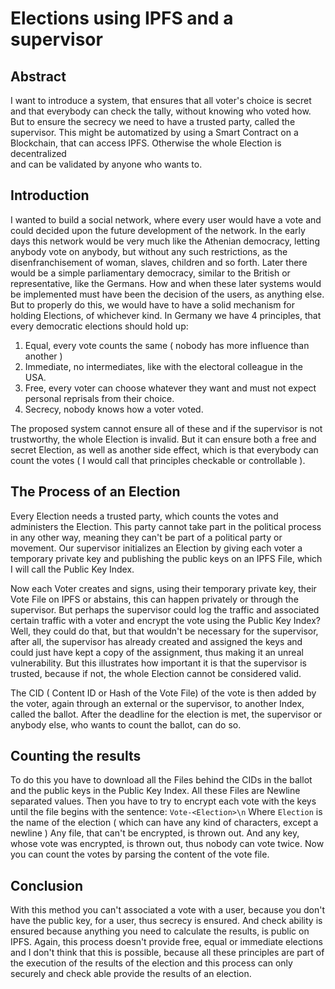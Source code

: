 # Elections using IPFS and a supervisor

## Abstract
I want to introduce a system, that ensures
that all voter's choice is secret and
that everybody can check the tally,
without knowing who voted how.
But to ensure the secrecy we need to
have a trusted party, called the supervisor.
This might be automatized by using a Smart Contract
on a Blockchain, that can access IPFS.
Otherwise the whole Election is decentralized  
and can be validated by anyone who wants to.

## Introduction
I wanted to build a social network,
where every user would have a vote
and could decided upon the future development
of the network.
In the early days this network would be very much like
the Athenian democracy, letting anybody vote on anybody,
but without any such restrictions, as the disenfranchisement
of woman, slaves, children and so forth.
Later there would be a simple parliamentary democracy,
similar to the British or representative, like the Germans.
How and when these later systems would be implemented must have been
the decision of the users, as anything else.
But to properly do this, we would have to have a solid mechanism
for holding Elections, of whichever kind.
In Germany we have 4 principles, that every democratic elections
should hold up:

1. Equal, every vote counts the same ( nobody has more influence than another )
2. Immediate, no intermediates, like with the electoral colleague in the USA.
3. Free, every voter can choose whatever they want and must not expect personal reprisals from their choice.
4. Secrecy, nobody knows how a voter voted.

The proposed system cannot ensure all of these and if the supervisor is not
trustworthy, the whole Election is invalid.
But it can ensure both a free and secret Election, as well as another
side effect, which is that everybody can count the votes ( I would call that
principles checkable or controllable ).

## The Process of an Election
Every Election needs a trusted party,
which counts the votes and
administers the Election.
This party cannot take part in the
political process in any other way,
meaning they can't be part of a political party or movement.
Our supervisor initializes an Election by giving each voter a
temporary private key and publishing the public keys on an
IPFS File, which I will call the Public Key Index.

Now each Voter creates and signs, using their
temporary private key, their Vote File on IPFS or abstains,
this can happen privately or through the supervisor.
But perhaps the supervisor could log the traffic and associated certain traffic
with a voter and encrypt the vote using the Public Key Index?
Well, they could do that, but that wouldn't be necessary for the supervisor,
after all, the supervisor has already created and assigned the keys and could
just have kept a copy of the assignment, thus making it an unreal vulnerability.
But this illustrates how important it is that the supervisor is trusted,
because if not, the whole Election cannot be considered valid.

The CID ( Content ID or Hash of the Vote File) of the vote is then added by the
voter, again through an external or the supervisor, to another Index, called
the ballot.
After the deadline for the election is met,
the supervisor or anybody else, who wants to count the ballot,
can do so.

## Counting the results
To do this you have to download all the Files behind the CIDs in the ballot
and the public keys in the Public Key Index.
All these Files are Newline separated values.
Then you have to try to encrypt each vote with the keys until
the file begins with the sentence:
`Vote-<Election>\n`
Where `Election` is the name of the election
( which can have any kind of characters, except a newline )
Any file, that can't be encrypted, is thrown out.
And any key, whose vote was encrypted, is thrown out, thus nobody can vote twice.
Now you can count the votes by parsing the content of the vote file.

## Conclusion
With this method you can't associated a vote with a user, because you
don't have the public key, for a user, thus secrecy is ensured.
And check ability is ensured because anything you need to calculate
the results, is public on IPFS.
Again, this process doesn't provide free, equal or immediate
elections and I don't think that this is possible, because all these
principles are part of the execution of the results of the election
and this process can only securely and check able provide the results of an election.
